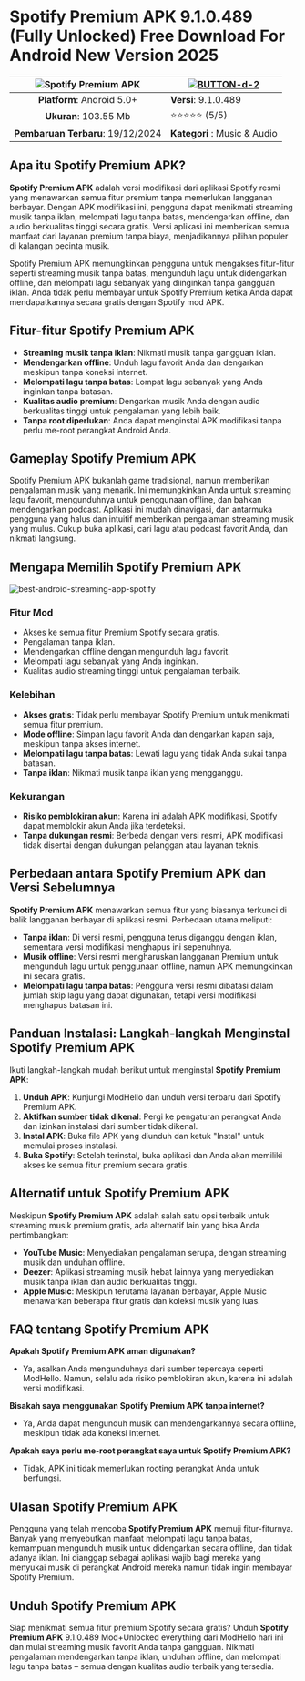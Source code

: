 # Spotify Premium APK 9.1.0.489 (Fully Unlocked) Free Download For Android New Version 2025

| ![Spotify Premium APK](https://github.com/user-attachments/assets/78871c33-8ef9-4eda-883b-f1170cef49e3) | [![BUTTON-d-2](https://github.com/user-attachments/assets/55769be5-275f-460d-aec3-b56128b7abac)](https://modhello.com/id/spotify-premium/)  |
|:-------------------------------------------------:|-----------------------|
| **Platform**: Android 5.0+                      | **Versi**: 9.1.0.489    |
| **Ukuran**: 103.55 Mb                                 | ⭐⭐⭐⭐⭐ (5/5) |
| **Pembaruan Terbaru**: 19/12/2024                      | **Kategori** : Music & Audio |

## Apa itu Spotify Premium APK?

**Spotify Premium APK** adalah versi modifikasi dari aplikasi Spotify resmi yang menawarkan semua fitur premium tanpa memerlukan langganan berbayar. Dengan APK modifikasi ini, pengguna dapat menikmati streaming musik tanpa iklan, melompati lagu tanpa batas, mendengarkan offline, dan audio berkualitas tinggi secara gratis. Versi aplikasi ini memberikan semua manfaat dari layanan premium tanpa biaya, menjadikannya pilihan populer di kalangan pecinta musik.

Spotify Premium APK memungkinkan pengguna untuk mengakses fitur-fitur seperti streaming musik tanpa batas, mengunduh lagu untuk didengarkan offline, dan melompati lagu sebanyak yang diinginkan tanpa gangguan iklan. Anda tidak perlu membayar untuk Spotify Premium ketika Anda dapat mendapatkannya secara gratis dengan Spotify mod APK.

## Fitur-fitur Spotify Premium APK

- **Streaming musik tanpa iklan**: Nikmati musik tanpa gangguan iklan.
- **Mendengarkan offline**: Unduh lagu favorit Anda dan dengarkan meskipun tanpa koneksi internet.
- **Melompati lagu tanpa batas**: Lompat lagu sebanyak yang Anda inginkan tanpa batasan.
- **Kualitas audio premium**: Dengarkan musik Anda dengan audio berkualitas tinggi untuk pengalaman yang lebih baik.
- **Tanpa root diperlukan**: Anda dapat menginstal APK modifikasi tanpa perlu me-root perangkat Android Anda.

## Gameplay Spotify Premium APK

Spotify Premium APK bukanlah game tradisional, namun memberikan pengalaman musik yang menarik. Ini memungkinkan Anda untuk streaming lagu favorit, mengunduhnya untuk penggunaan offline, dan bahkan mendengarkan podcast. Aplikasi ini mudah dinavigasi, dan antarmuka pengguna yang halus dan intuitif memberikan pengalaman streaming musik yang mulus. Cukup buka aplikasi, cari lagu atau podcast favorit Anda, dan nikmati langsung.

## Mengapa Memilih Spotify Premium APK

![best-android-streaming-app-spotify](https://github.com/user-attachments/assets/5430828f-80f1-465b-affe-aae34cb6f856)


### Fitur Mod
- Akses ke semua fitur Premium Spotify secara gratis.
- Pengalaman tanpa iklan.
- Mendengarkan offline dengan mengunduh lagu favorit.
- Melompati lagu sebanyak yang Anda inginkan.
- Kualitas audio streaming tinggi untuk pengalaman terbaik.

### Kelebihan
- **Akses gratis**: Tidak perlu membayar Spotify Premium untuk menikmati semua fitur premium.
- **Mode offline**: Simpan lagu favorit Anda dan dengarkan kapan saja, meskipun tanpa akses internet.
- **Melompati lagu tanpa batas**: Lewati lagu yang tidak Anda sukai tanpa batasan.
- **Tanpa iklan**: Nikmati musik tanpa iklan yang mengganggu.

### Kekurangan
- **Risiko pemblokiran akun**: Karena ini adalah APK modifikasi, Spotify dapat memblokir akun Anda jika terdeteksi.
- **Tanpa dukungan resmi**: Berbeda dengan versi resmi, APK modifikasi tidak disertai dengan dukungan pelanggan atau layanan teknis.

## Perbedaan antara Spotify Premium APK dan Versi Sebelumnya

**Spotify Premium APK** menawarkan semua fitur yang biasanya terkunci di balik langganan berbayar di aplikasi resmi. Perbedaan utama meliputi:

- **Tanpa iklan**: Di versi resmi, pengguna terus diganggu dengan iklan, sementara versi modifikasi menghapus ini sepenuhnya.
- **Musik offline**: Versi resmi mengharuskan langganan Premium untuk mengunduh lagu untuk penggunaan offline, namun APK memungkinkan ini secara gratis.
- **Melompati lagu tanpa batas**: Pengguna versi resmi dibatasi dalam jumlah skip lagu yang dapat digunakan, tetapi versi modifikasi menghapus batasan ini.

## Panduan Instalasi: Langkah-langkah Menginstal Spotify Premium APK

Ikuti langkah-langkah mudah berikut untuk menginstal **Spotify Premium APK**:

1. **Unduh APK**: Kunjungi ModHello dan unduh versi terbaru dari Spotify Premium APK.
2. **Aktifkan sumber tidak dikenal**: Pergi ke pengaturan perangkat Anda dan izinkan instalasi dari sumber tidak dikenal.
3. **Instal APK**: Buka file APK yang diunduh dan ketuk "Instal" untuk memulai proses instalasi.
4. **Buka Spotify**: Setelah terinstal, buka aplikasi dan Anda akan memiliki akses ke semua fitur premium secara gratis.

## Alternatif untuk Spotify Premium APK

Meskipun **Spotify Premium APK** adalah salah satu opsi terbaik untuk streaming musik premium gratis, ada alternatif lain yang bisa Anda pertimbangkan:

- **YouTube Music**: Menyediakan pengalaman serupa, dengan streaming musik dan unduhan offline.
- **Deezer**: Aplikasi streaming musik hebat lainnya yang menyediakan musik tanpa iklan dan audio berkualitas tinggi.
- **Apple Music**: Meskipun terutama layanan berbayar, Apple Music menawarkan beberapa fitur gratis dan koleksi musik yang luas.

## FAQ tentang Spotify Premium APK

**Apakah Spotify Premium APK aman digunakan?**
- Ya, asalkan Anda mengunduhnya dari sumber tepercaya seperti ModHello. Namun, selalu ada risiko pemblokiran akun, karena ini adalah versi modifikasi.

**Bisakah saya menggunakan Spotify Premium APK tanpa internet?**
- Ya, Anda dapat mengunduh musik dan mendengarkannya secara offline, meskipun tidak ada koneksi internet.

**Apakah saya perlu me-root perangkat saya untuk Spotify Premium APK?**
- Tidak, APK ini tidak memerlukan rooting perangkat Anda untuk berfungsi.

## Ulasan Spotify Premium APK

Pengguna yang telah mencoba **Spotify Premium APK** memuji fitur-fiturnya. Banyak yang menyebutkan manfaat melompati lagu tanpa batas, kemampuan mengunduh musik untuk didengarkan secara offline, dan tidak adanya iklan. Ini dianggap sebagai aplikasi wajib bagi mereka yang menyukai musik di perangkat Android mereka namun tidak ingin membayar Spotify Premium.

## Unduh Spotify Premium APK

Siap menikmati semua fitur premium Spotify secara gratis? Unduh **Spotify Premium APK** 9.1.0.489 Mod+Unlocked everything dari ModHello hari ini dan mulai streaming musik favorit Anda tanpa gangguan. Nikmati pengalaman mendengarkan tanpa iklan, unduhan offline, dan melompati lagu tanpa batas – semua dengan kualitas audio terbaik yang tersedia.
